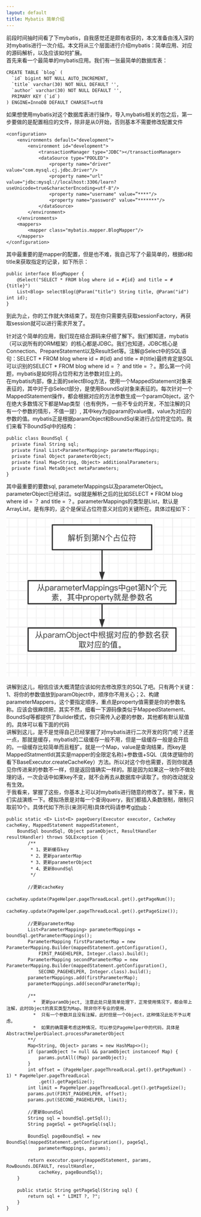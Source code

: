 ```yaml
---
layout: default
title: Mybatis 简单介绍
---
```

前段时间抽时间看了下mybatis，自我感觉还是颇有收获的，本文准备由浅入深的对mybatis进行一次介绍。本文将从三个层面进行介绍mybatis：简单应用、对应的源码解析，以及应该如何扩展。  
首先来看一个最简单的mybatis应用。我们有一张最简单的数据库表：

    CREATE TABLE `blog` (
      `id` bigint NOT NULL AUTO_INCREMENT,
      `title` varchar(30) NOT NULL DEFAULT '',
      `author` varchar(30) NOT NULL DEFAULT '',
      PRIMARY KEY (`id`)
    ) ENGINE=InnoDB DEFAULT CHARSET=utf8

如果想使用mybatis对这个数据库表进行操作，导入mybatis相关的包之后，第一步要做的是配置相应的文件，除非是从0开始，否则基本不需要修改配置文件

    <configuration>
        <environments default="development">
            <environment id="development">
                <transactionManager type="JDBC"></transactionManager>
                <dataSource type="POOLED">
                    <property name="driver" value="com.mysql.cj.jdbc.Driver"/>
                    <property name="url" value="jdbc:mysql://localhost:3306/learn?useUnicode=true&characterEncoding=utf-8"/>
                    <property name="username" value=”****"/>
                    <property name="password" value=“*******"/>
                </dataSource>
            </environment>
        </environments>
        <mappers>
            <mapper class="mybatis.mapper.BlogMapper"/>
        </mappers>
    </configuration>

其中最重要的是mapper的配置，但是也不难，我自己写了个最简单的，根据id和title来获取指定的记录，如下所示：

    public interface BlogMapper {
        @Select("SELECT * FROM blog where id = #{id} and title = #{title}")
        List<Blog> selectBlog(@Param("title") String title, @Param("id") int id);
    }
    
到此为止，你的工作就大体结束了。现在你只需要先获取sessionFactory，再获取session就可以进行需求开发了。

针对这个简单的应用，我们现在结合源码来仔细了解下。我们都知道，mybatis（可以说所有的ORM框架）的核心都是JDBC。我们也知道，JDBC核心是Connection、PrepareStatement以及ResultSet等。注解@Select中的SQL语句：SELECT * FROM blog where id = #{id} and title = #{title}最终肯定是SQL可以识别的SELECT * FROM blog where id = ？ and title = ？。那么第一个问题，mybatis是如何将占位符和方法参数对应上的。  
在mybatis内部，像上面的selectBlog方法，使用一个MappedStatement对象来表征的，其中对于@Select部分，是使用BoundSql对象来表征的。每次针对一个MappedStatement操作，都会根据对应的方法参数生成一个paramObject，这个在绝大多数情况下都是Map类型（也有例外，一些不专业的开发，不加注解的只有一个参数的情形，不值一提）, 其中key为@param的value值，value为对应的参数的值。mybatis正是根据paramObject和BoundSql来进行占位符定位的。我们来看下BoundSql中的结构：

    public class BoundSql {
      private final String sql;
      private final List<ParameterMapping> parameterMappings;
      private final Object parameterObject;
      private final Map<String, Object> additionalParameters;
      private final MetaObject metaParameters;
    }
    
其中最重要的要数sql, parameterMappings以及parameterObject。parameterObject已经讲过。sql就是解析之后的比如SELECT * FROM blog where id = ？ and title = ？。parameterMappings的类型是List，默认是ArrayList，是有序的，这个是保证占位符意义对应的关键所在。具体过程如下：  

![GitHub](https://raw.githubusercontent.com/fsxtiger/picture/master/code/mybatis%E7%AE%80%E5%8D%95%E5%88%86%E6%9E%901.jpg "GitHub,Social Coding")

讲解到这儿，相信应该大概清楚应该如何去修改原生的SQL了吧。只有两个关键：1、将你的参数值放到paramObject中，顺序你不用关心；2、构建parameterMappers，这个要指定顺序，重点是property值需要是你的参数名称。应该会很麻烦把，其实不然，细看一下源码像类似于MappedStatement、BoundSql等都提供了Builder模式，你只需传入必要的参数，其他都有默认赋值的。具体可以看下面的代码  
讲解到这儿，是不是觉得自己已经掌握了对mybatis进行二次开发的窍门呢？还差一点，那就是缓存，mybatis的二级缓存一般不用，但是一级缓存一般是会开启的。一级缓存比较简单而且粗犷。就是一个Map，value是查询结果，而key是MappedStatmentId(其实是mapper的全限定名称)+参数值+SQL（具体逻辑你的看下BaseExecutor.createCacheKey）方法。所以对这个你也需要，否则你就遇见你传进来的参数不一样，但是返回值确实一样的。那是因为如果这一块你不做处理的话，一次会话中如果key不变，就不会再去从数据库中读取了。你的改动就没有生效。  
于我看来，掌握了这些，你基本上可以对mybatis进行随意的修改了。接下来，我们实战演练一下。模拟场景是对每一个查询query，我们都插入条数限制，限制只取前10个。具体代如下所示(亲测可用)具体代码请参考[github](https://github.com/fsxtiger/code/blob/master/src/main/java/mybatis/plugins/util/ExecutorUtil.java)：

    public static <E> List<E> pageQuery(Executor executor, CacheKey cacheKey, MappedStatement mappedStatement, 
        BoundSql boundSql, Object paramObject, ResultHandler resultHandler) throws SQLException {
            /**
             * 1、更新缓存key
             * 2、更新paramterMap
             * 3、更新parameterObject
             * 4、更新BoundSql
             */
    
            //更新cacheKey
            cacheKey.update(PageHelper.pageThreadLocal.get().getPageNum());
            cacheKey.update(PageHelper.pageThreadLocal.get().getPageSize());
    
            //更新parameterMap
            List<ParameterMapping> parameterMappings =  boundSql.getParameterMappings();
            ParameterMapping firstParameterMap = new ParameterMapping.Builder(mappedStatement.getConfiguration(), 
                FIRST_PAGEHELPER, Integer.class).build();
            ParameterMapping secondParameterMap = new ParameterMapping.Builder(mappedStatement.getConfiguration(), 
                SECOND_PAGEHELPER, Integer.class).build();
            parameterMappings.add(firstParameterMap);
            parameterMappings.add(secondParameterMap);
    
            /**
              *  更新paramObject, 注意此处只是简单处理下，正常使用情况下，都会带上注解，此时Object的真实类型为Map。除非你不专业的使用，
              *  只有一个参数并且没有注解，此时但是一个Object，这种情况此处不予以考虑。
              *  如果的确需要考虑这种情况，可以参见PageHelper中的代码，具体是AbstractHelperDialect.processParameterObject
            **/  
            Map<String, Object> params = new HashMap<>();
            if (paramObject != null && paramObject instanceof Map) {
                params.putAll((Map) paramObject);
            }
            int offset = (PageHelper.pageThreadLocal.get().getPageNum() - 1) * PageHelper.pageThreadLocal
                .get().getPageSize();
            int limit = PageHelper.pageThreadLocal.get().getPageSize();
            params.put(FIRST_PAGEHELPER, offset);
            params.put(SECOND_PAGEHELPER, limit);
    
            //更新BoundSql
            String sql = boundSql.getSql();
            String pageSql = getPageSql(sql);
    
            BoundSql pageBoundSql = new BoundSql(mappedStatement.getConfiguration(), pageSql, 
                parameterMappings, params);
    
            return executor.query(mappedStatement, params, RowBounds.DEFAULT, resultHandler, 
                cacheKey, pageBoundSql);
        }
    
        public static String getPageSql(String sql) {
            return sql + " LIMIT ?, ?";
        }
    }
    
